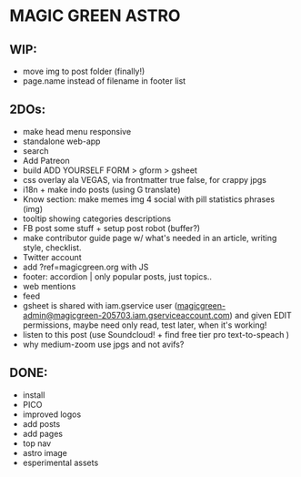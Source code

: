 # MAGIC GREEN ASTRO

## WIP:

- move img to post folder (finally!)
- page.name instead of filename in footer list

## 2DOs:

- make head menu responsive
- standalone web-app
- search
- Add Patreon
- build ADD YOURSELF FORM > gform > gsheet
- css overlay ala VEGAS, via frontmatter true false, for crappy jpgs
- i18n + make indo posts (using G translate)
- Know section: make memes img 4 social with pill statistics phrases (img)
- tooltip showing categories descriptions
- FB post some stuff + setup post robot (buffer?)
- make contributor guide page w/ what's needed in an article, writing style, checklist.
- Twitter account
- add ?ref=magicgreen.org with JS
- footer: accordion | only popular posts, just topics..
- web mentions
- feed
- gsheet is shared with iam.gservice user (magicgreen-admin@magicgreen-205703.iam.gserviceaccount.com) and given EDIT permissions, maybe need only read, test later, when it's working!
- listen to this post (use Soundcloud! + find free tier pro text-to-speach )
- why medium-zoom use jpgs and not avifs?

## DONE:

- install
- PICO
- improved logos
- add posts
- add pages
- top nav
- astro image
- esperimental assets
